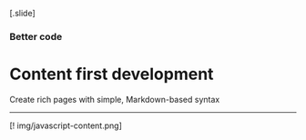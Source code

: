 


[.slide]
  ### Better code
  # Content first development
  Create rich pages with simple, Markdown-based syntax

  ---

  [! img/javascript-content.png]